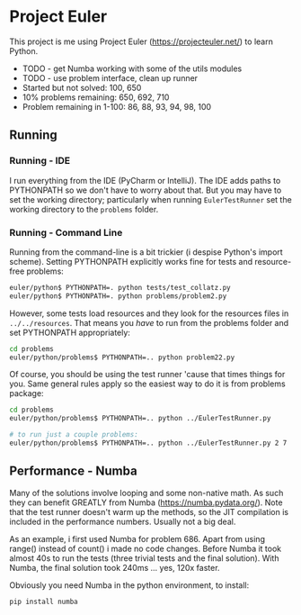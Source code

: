 # Project Euler 

This project is me using Project Euler (https://projecteuler.net/) to learn Python.
* TODO - get Numba working with some of the utils modules
* TODO - use problem interface, clean up runner
* Started but not solved: 100, 650
* 10% problems remaining: 650, 692, 710
* Problem remaining in 1-100: 86, 88, 93, 94, 98, 100


## Running

### Running - IDE

I run everything from the IDE (PyCharm or IntelliJ). The IDE adds paths to 
PYTHONPATH so we don't have to worry about that. But you may have to set the
working directory; particularly when running `EulerTestRunner` set the working
directory to the `problems` folder.

### Running - Command Line

Running from the command-line is a bit trickier (i despise Python's import scheme).
Setting PYTHONPATH explicitly works fine for tests and resource-free problems:
```bash
euler/python$ PYTHONPATH=. python tests/test_collatz.py
euler/python$ PYTHONPATH=. python problems/problem2.py
```
However, some tests load resources and they look for the resources files in 
`../../resources`. That means you *have* to run from the problems folder and 
set PYTHONPATH appropriately:
```bash
cd problems
euler/python/problems$ PYTHONPATH=.. python problem22.py
```

Of course, you should be using the test runner 'cause that times things for you.
Same general rules apply so the easiest way to do it is from problems package:
```bash
cd problems
euler/python/problems$ PYTHONPATH=.. python ../EulerTestRunner.py

# to run just a couple problems:
euler/python/problems$ PYTHONPATH=.. python ../EulerTestRunner.py 2 7
```

## Performance - Numba
Many of the solutions involve looping and some non-native math. As such they
can benefit GREATLY from Numba (https://numba.pydata.org/). Note that the test
runner doesn't warm up the methods, so the JIT compilation is included in the
performance numbers. Usually not a big deal.

As an example, i first used Numba for problem 686. Apart from using range() 
instead of count() i made no code changes. Before Numba it took almost 40s to
run the tests (three trivial tests and the final solution). With Numba, the
final solution took 240ms ... yes, 120x faster. 

Obviously you need Numba in the python environment, to install:
```
pip install numba
```
